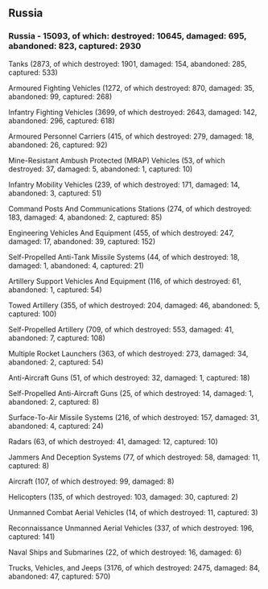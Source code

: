
 
 ## Russia
 
 ### Russia - 15093, of which: destroyed: 10645, damaged: 695, abandoned: 823, captured: 2930

 

 

 Tanks (2873, of which destroyed: 1901, damaged: 154, abandoned: 285, captured: 533)

 Armoured Fighting Vehicles (1272, of which destroyed: 870, damaged: 35, abandoned: 99, captured: 268)

 Infantry Fighting Vehicles (3699, of which destroyed: 2643, damaged: 142, abandoned: 296, captured: 618)

 Armoured Personnel Carriers (415, of which destroyed: 279, damaged: 18, abandoned: 26, captured: 92)

 Mine-Resistant Ambush Protected (MRAP) Vehicles (53, of which destroyed: 37, damaged: 5, abandoned: 1, captured: 10)

 Infantry Mobility Vehicles (239, of which destroyed: 171, damaged: 14, abandoned: 3, captured: 51)

 Command Posts And Communications Stations (274, of which destroyed: 183, damaged: 4, abandoned: 2, captured: 85)

 Engineering Vehicles And Equipment (455, of which destroyed: 247, damaged: 17, abandoned: 39, captured: 152)

 Self-Propelled Anti-Tank Missile Systems (44, of which destroyed: 18, damaged: 1, abandoned: 4, captured: 21)

 Artillery Support Vehicles And Equipment (116, of which destroyed: 61, abandoned: 1, captured: 54)

 Towed Artillery (355, of which destroyed: 204, damaged: 46, abandoned: 5, captured: 100)

 Self-Propelled Artillery (709, of which destroyed: 553, damaged: 41, abandoned: 7, captured: 108)

 Multiple Rocket Launchers (363, of which destroyed: 273, damaged: 34, abandoned: 2, captured: 54)

 Anti-Aircraft Guns (51, of which destroyed: 32, damaged: 1, captured: 18)

 Self-Propelled Anti-Aircraft Guns (25, of which destroyed: 14, damaged: 1, abandoned: 2, captured: 8)

 Surface-To-Air Missile Systems (216, of which destroyed: 157, damaged: 31, abandoned: 4, captured: 24)

 Radars (63, of which destroyed: 41, damaged: 12, captured: 10)

 Jammers And Deception Systems (77, of which destroyed: 58, damaged: 11, captured: 8)

 Aircraft (107, of which destroyed: 99, damaged: 8)

 Helicopters (135, of which destroyed: 103, damaged: 30, captured: 2)

 Unmanned Combat Aerial Vehicles (14, of which destroyed: 11, captured: 3)

 Reconnaissance Unmanned Aerial Vehicles (337, of which destroyed: 196, captured: 141)

 Naval Ships and Submarines (22, of which destroyed: 16, damaged: 6)

 Trucks, Vehicles, and Jeeps (3176, of which destroyed: 2475, damaged: 84, abandoned: 47, captured: 570)

